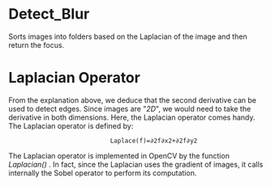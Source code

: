 # Detect_Blur
  Sorts images into folders based on the Laplacian of the image and then return the focus.


# Laplacian Operator
  From the explanation above, we deduce that the second derivative can be used to detect edges. 
  Since images are "*2D*", we would need to take the derivative in both dimensions. Here,
  the Laplacian operator comes handy.
  The Laplacian operator is defined by:

                                Laplace(f)=∂2f∂x2+∂2f∂y2
                                
The Laplacian operator is implemented in OpenCV by the function *Laplacian()* . In fact, since the Laplacian uses the gradient of images, it calls internally the Sobel operator to perform its computation.
